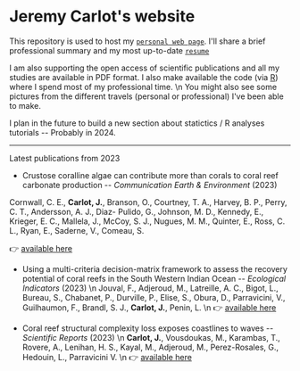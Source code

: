 # Jeremy Carlot's website

This repository is used to host my [`personal web page`](https://JayCrlt.github.io/JayCrlt.github.io/). I'll share a brief professional summary and my most up-to-date [`resume`](https://jaycrlt.github.io/Papers/CARLOT_CV.pdf)

I am also supporting the open access of scientific publications and all my studies are available in PDF format. I also make available the code (via [R](https://posit.co)) where I spend most of my professional time. \n You might also see some pictures from the different travels (personal or professional) I've been able to make.

I plan in the future to build a new section about statictics / R analyses tutorials -- Probably in 2024.

------------------------------------------------------------------------

Latest publications from 2023

- Crustose coralline algae can contribute more than corals to coral reef carbonate production -- *Communication Earth & Environment* (2023) 

Cornwall, C. E., **Carlot, J.**, Branson, O., Courtney, T. A., Harvey, B. P., Perry, C. T., Andersson, A. J., Diaz- Pulido, G., Johnson, M. D., Kennedy, E., Krieger, E. C., Mallela, J., McCoy, S. J., Nugues, M. M., Quinter, E., Ross, C. L., Ryan, E., Saderne, V., Comeau, S.

👉 [available here](https://jaycrlt.github.io/Papers/12.pdf)

-   Using a multi-criteria decision-matrix framework to assess the recovery potential of coral reefs in the South Western Indian Ocean -- *Ecological Indicators* (2023) \n 
Jouval, F., Adjeroud, M., Latreille, A. C., Bigot, L., Bureau, S., Chabanet, P., Durville, P., Elise, S., Obura, D., Parravicini, V., Guilhaumon, F., Brandl, S. J., **Carlot, J.**, Penin, L. \n 
👉 [available here](https://jaycrlt.github.io/Papers/11.pdf)

-   Coral reef structural complexity loss exposes coastlines to waves -- *Scientific Reports* (2023) \n
**Carlot, J.**, Vousdoukas, M., Karambas, T., Rovere, A., Lenihan, H. S., Kayal, M., Adjeroud, M., Perez-Rosales, G., Hedouin, L., Parravicini V. \n
👉 [available here](https://jaycrlt.github.io/Papers/10.pdf)
